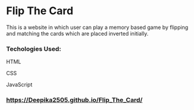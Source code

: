 # Flip The Card

This is a website in which user can play a memory based game by flipping and matching the cards which are placed inverted initially.

### Techologies Used:

HTML

CSS

JavaScript

### https://Deepika2505.github.io/Flip_The_Card/
